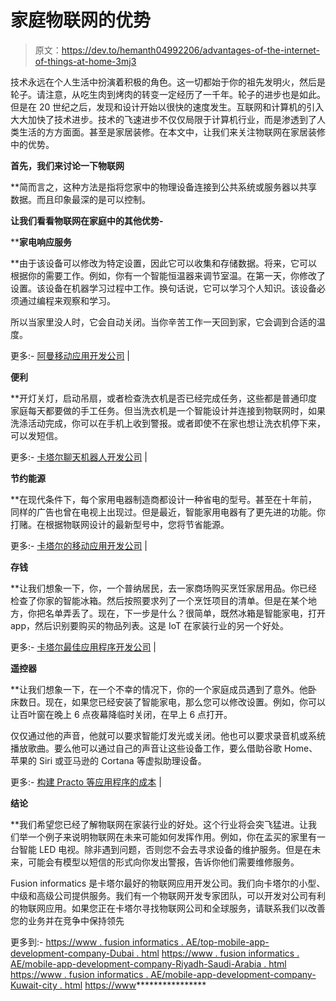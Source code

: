# 家庭物联网的优势

> 原文：<https://dev.to/hemanth04992206/advantages-of-the-internet-of-things-at-home-3mj3>

技术永远在个人生活中扮演着积极的角色。这一切都始于你的祖先发明火，然后是轮子。请注意，从吃生肉到烤肉的转变一定经历了一千年。轮子的进步也是如此。但是在 20 世纪之后，发现和设计开始以很快的速度发生。互联网和计算机的引入大大加快了技术进步。技术的飞速进步不仅仅局限于计算机行业，而是渗透到了人类生活的方方面面。甚至是家居装修。在本文中，让我们来关注物联网在家居装修中的优势。

**首先，我们来讨论一下物联网**

 **简而言之，这种方法是指将您家中的物理设备连接到公共系统或服务器以共享数据。而且印象最深的是可以控制。

**让我们看看物联网在家庭中的其他优势-**

 ****家电响应服务**

 **由于该设备可以修改为特定设置，因此它可以收集和存储数据。将来，它可以根据你的需要工作。例如，你有一个智能恒温器来调节室温。在第一天，你修改了设置。该设备在机器学习过程中工作。换句话说，它可以学习个人知识。该设备必须通过编程来观察和学习。

所以当家里没人时，它会自动关闭。当你辛苦工作一天回到家，它会调到合适的温度。

更多:- [阿曼移动应用开发公司](https://www.fusioninformatics.ae/mobile-app-development-company-muscat-oman.html) |

**便利**

 **开灯关灯，启动吊扇，或者检查洗衣机是否已经完成任务，这些都是普通印度家庭每天都要做的手工任务。但当洗衣机是一个智能设计并连接到物联网时，如果洗涤活动完成，你可以在手机上收到警报。或者即使不在家也想让洗衣机停下来，可以发短信。

更多:- [卡塔尔聊天机器人开发公司](https://www.fusioninformatics.com/chatbot-development-company-in-doha-qatar.html) |

**节约能源**

 **在现代条件下，每个家用电器制造商都设计一种省电的型号。甚至在十年前，同样的广告也曾在电视上出现过。但是最近，智能家用电器有了更先进的功能。你打赌。在根据物联网设计的最新型号中，您将节省能源。

更多:- [卡塔尔的移动应用开发公司](https://www.fusioninformatics.com/mobile-app-development-company-doha-qatar.html) |

**存钱**

 **让我们想象一下，你，一个普纳居民，去一家商场购买烹饪家居用品。你已经检查了你家的智能冰箱。然后按照要求列了一个烹饪项目的清单。但是在某个地方，你把名单弄丢了。现在，下一步是什么？很简单，既然冰箱是智能家电，打开 app，然后识别要购买的物品列表。这是 IoT 在家装行业的另一个好处。

更多:- [卡塔尔最佳应用程序开发公司](https://www.fusioninformatics.com/mobile-app-development-company-doha-qatar.html) |

**遥控器**

 **让我们想象一下，在一个不幸的情况下，你的一个家庭成员遇到了意外。他卧床数日。现在，如果您已经安装了智能家电，那么您可以修改设置。例如，你可以让百叶窗在晚上 6 点夜幕降临时关闭，在早上 6 点打开。

仅仅通过他的声音，他就可以要求智能灯发光或关闭。他也可以要求录音机或系统播放歌曲。要么他可以通过自己的声音让这些设备工作，要么借助谷歌 Home、苹果的 Siri 或亚马逊的 Cortana 等虚拟助理设备。

更多:- [构建 Practo 等应用程序的成本](https://www.fusioninformatics.com/how-much-does-an-app-like-practo-cost.html) |

**结论**

 **我们希望您已经了解物联网在家装行业的好处。这个行业将会突飞猛进。让我们举一个例子来说明物联网在未来可能如何发挥作用。例如，你在孟买的家里有一台智能 LED 电视。除非遇到问题，否则您不会去寻求设备的维护服务。但是在未来，可能会有模型以短信的形式向你发出警报，告诉你他们需要维修服务。

Fusion informatics 是卡塔尔最好的物联网应用开发公司。我们向卡塔尔的小型、中级和高级公司提供服务。我们有一个物联网开发专家团队，可以开发对公司有利的物联网应用。如果您正在卡塔尔寻找物联网公司和全球服务，请联系我们以改善您的业务并在竞争中保持领先

更多到:-
[https://www . fusion informatics . AE/top-mobile-app-development-company-Dubai . html](https://www.fusioninformatics.ae/top-mobile-app-development-company-dubai.html)
[https://www . fusion informatics . AE/mobile-app-development-company-Riyadh-Saudi-Arabia . html](https://www.fusioninformatics.ae/mobile-app-development-company-riyadh-saudi-arabia.html)
[https://www . fusion informatics . AE/mobile-app-development-company-Kuwait-city . html](https://www.fusioninformatics.ae/mobile-app-development-company-kuwait-city.html)
[https://www](https://www.fusioninformatics.com/mobile-app-development-company-in-amman-jordan.html)****************